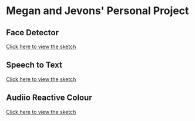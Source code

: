 # Megan and Jevons' Personal Project
## Face Detector

[Click here to view the sketch](https://meganduong.github.io/personalproject/face_detector/)

## Speech to Text

[Click here to view the sketch](https://meganduong.github.io/personalproject/speech_to_text/)

## Audiio Reactive Colour
[Click here to view the sketch](https://meganduong.github.io/personalproject/audioreactive_colour/)

